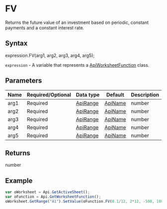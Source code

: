 # FV

Returns the future value of an investment based on periodic, constant payments and a constant interest rate.

## Syntax

expression.FV(arg1, arg2, arg3, arg4, arg5);

`expression` - A variable that represents a [ApiWorksheetFunction](../ApiWorksheetFunction.md) class.

## Parameters

| **Name** | **Required/Optional** | **Data type** | **Default** | **Description** |
| ------------- | ------------- | ------------- | ------------- | ------------- |
| arg1 | Required | [ApiRange](../../ApiRange/ApiRange.md) | [ApiName](../../ApiName/ApiName.md) | number |  | The interest rate per period. For example, use 6%/4 for quarterly payments at 6% APR. |
| arg2 | Required | [ApiRange](../../ApiRange/ApiRange.md) | [ApiName](../../ApiName/ApiName.md) | number |  | The total number of payment periods in the investment. |
| arg3 | Required | [ApiRange](../../ApiRange/ApiRange.md) | [ApiName](../../ApiName/ApiName.md) | number |  | The payment made each period; it cannot change over the life of the investment. |
| arg4 | Required | [ApiRange](../../ApiRange/ApiRange.md) | [ApiName](../../ApiName/ApiName.md) | number |  | The present value, or the lump-sum amount that a series of future payments is worth now. If omitted, it is equal to 0. |
| arg5 | Required | [ApiRange](../../ApiRange/ApiRange.md) | [ApiName](../../ApiName/ApiName.md) | number |  | A value representing the timing of payment: payment at the beginning of the period = 1; payment at the end of the period = 0 or omitted. |

## Returns

number

## Example



```javascript
var oWorksheet = Api.GetActiveSheet();
var oFunction = Api.GetWorksheetFunction();
oWorksheet.GetRange("A1").SetValue(oFunction.FV(0.1/12, 2*12, -500, 10000));
```
